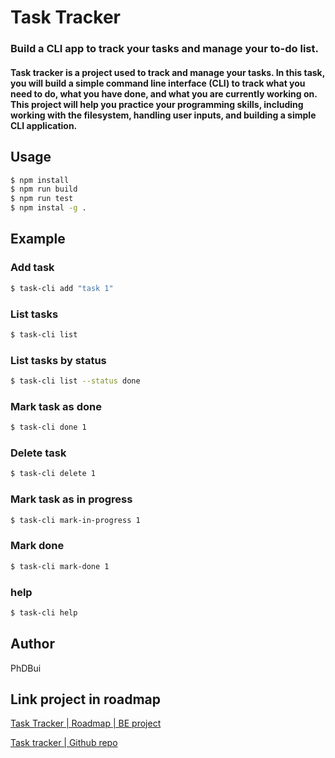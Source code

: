 # Task Tracker
### Build a CLI app to track your tasks and manage your to-do list.
#### Task tracker is a project used to track and manage your tasks. In this task, you will build a simple command line interface (CLI) to track what you need to do, what you have done, and what you are currently working on. This project will help you practice your programming skills, including working with the filesystem, handling user inputs, and building a simple CLI application.

## Usage

```bash
$ npm install
$ npm run build
$ npm run test
$ npm instal -g .
```
## Example
### Add task
```bash
$ task-cli add "task 1"
```

### List tasks
```bash
$ task-cli list
```

### List tasks by status
```bash
$ task-cli list --status done
```

### Mark task as done
```bash
$ task-cli done 1
```

### Delete task
```bash
$ task-cli delete 1
```

### Mark task as in progress
```bash
$ task-cli mark-in-progress 1
```
### Mark done
```bash
$ task-cli mark-done 1
```

### help
```bash
$ task-cli help
```

## Author
PhDBui

## Link project in roadmap
[Task Tracker | Roadmap | BE project](https://roadmap.sh/projects/task-tracker)

[Task tracker | Github repo](https://github.com/congdoan6997/task-tracker)